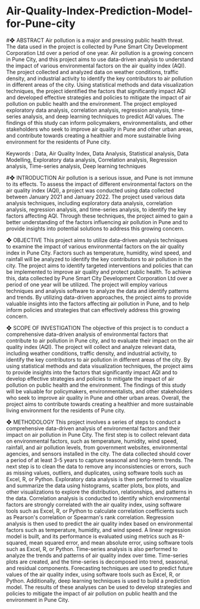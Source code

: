 # Air-Quality-Index-Prediction-Model-for-Pune-city

#❖ ABSTRACT
Air pollution is a major and pressing public health threat. The data used in the project is collected by Pune Smart City Development Corporation Ltd over a period of one year. Air pollution is a growing concern in Pune City, and this project aims to use data-driven analysis to understand the impact of various environmental factors on the air quality index (AQI). The project collected and analyzed data on weather conditions, traffic density, and industrial activity to identify the key contributors to air pollution in different areas of the city. Using statistical methods and data visualization techniques, the project identified the factors that significantly impact AQI and developed effective strategies and policies to mitigate the impact of air pollution on public health and the environment. The project employed exploratory data analysis, correlation analysis, regression analysis, time-series analysis, and deep learning techniques to predict AQI values. The findings of this study can inform policymakers, environmentalists, and other stakeholders who seek to improve air quality in Pune and other urban areas, and contribute towards creating a healthier and more sustainable living environment for the residents of Pune city.

Keywords : Data, Air Quality Index, Data Analysis, Statistical analysis, Data Modelling, Exploratory data analysis, Correlation analysis, Regression analysis, Time-series analysis, Deep learning techniques 

#❖ INTRODUCTION
Air pollution is a serious issue, and Pune is not immune to its effects. To assess the impact of different environmental factors on the air quality index (AQI), a project was conducted using data collected between January 2021 and January 2022. The project used various data analysis techniques, including exploratory data analysis, correlation analysis, regression analysis, and time-series analysis, to identify the key factors affecting AQI. Through these techniques, the project aimed to gain a better understanding of the factors influencing air pollution in Pune and to provide insights into potential solutions to address this growing concern. 

❖ OBJECTIVE
This project aims to utilize data-driven analysis techniques to examine the impact of various environmental factors on the air quality index in Pune City. Factors such as temperature, humidity, wind speed, and rainfall will be analyzed to identify the key contributors to air pollution in the city. The project aims to identify targeted interventions and policies that can be implemented to improve air quality and protect public health. To achieve this, data collected by Pune Smart City Development Corporation Ltd over a period of one year will be utilized. The project will employ various techniques and analysis software to analyze the data and identify patterns and trends. By utilizing data-driven approaches, the project aims to provide valuable insights into the factors affecting air pollution in Pune, and to help inform policies and strategies that can effectively address this growing concern.

❖ SCOPE OF INVESTIGATION
The objective of this project is to conduct a comprehensive data-driven analysis of environmental factors that contribute to air pollution in Pune city, and to evaluate their impact on the air quality index (AQI). The project will collect and analyze relevant data, including weather conditions, traffic density, and industrial activity, to identify the key contributors to air pollution in different areas of the city. By using statistical methods and data visualization techniques, the project aims to provide insights into the factors that significantly impact AQI and to develop effective strategies and policies to mitigate the impact of air pollution on public health and the environment. The findings of this study will be valuable for policymakers, environmentalists, and other stakeholders who seek to improve air quality in Pune and other urban areas. Overall, the project aims to contribute towards creating a healthier and more sustainable living environment for the residents of Pune city.

❖ METHODOLOGY
This project involves a series of steps to conduct a comprehensive data-driven analysis of environmental factors and their impact on air pollution in Pune City. The first step is to collect relevant data on environmental factors, such as temperature, humidity, wind speed, rainfall, and air pollution levels, from government websites, environmental agencies, and sensors installed in the city. The data collected should cover a period of at least 3-5 years to capture seasonal and long-term trends. The next step is to clean the data to remove any inconsistencies or errors, such as missing values, outliers, and duplicates, using software tools such as Excel, R, or Python. Exploratory data analysis is then performed to visualize and summarize the data using histograms, scatter plots, box plots, and other visualizations to explore the distribution, relationships, and patterns in the data. Correlation analysis is conducted to identify which environmental factors are strongly correlated with the air quality index, using software tools such as Excel, R, or Python to calculate correlation coefficients such as Pearson's correlation or Spearman's rank correlation. Regression analysis is then used to predict the air quality index based on environmental factors such as temperature, humidity, and wind speed. A linear regression model is built, and its performance is evaluated using metrics such as R-squared, mean squared error, and mean absolute error, using software tools such as Excel, R, or Python. Time-series analysis is also performed to analyze the trends and patterns of air quality index over time. Time-series plots are created, and the time-series is decomposed into trend, seasonal, and residual components. Forecasting techniques are used to predict future values of the air quality index, using software tools such as Excel, R, or Python. Additionally, deep learning techniques is  used to build a prediction model. The results of these analyses can be used to develop strategies and policies to mitigate the impact of air pollution on public health and the environment in Pune City.

